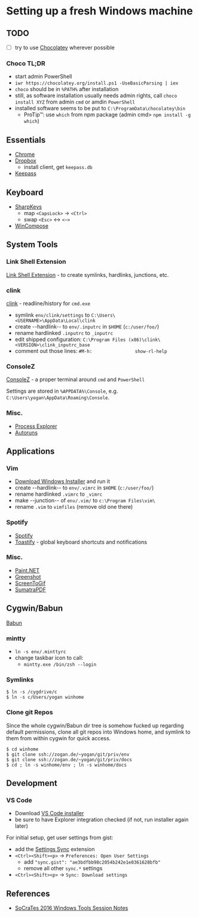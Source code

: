 # Setting up a fresh Windows machine

## TODO
- [ ] try to use [Chocolatey](https://chocolatey.org/) wherever possible
### Choco TL;DR
- start admin PowerShell
- `iwr https://chocolatey.org/install.ps1 -UseBasicParsing | iex`
- `choco` should be in `%PATH%` after installation
- still, as software installation usually needs admin rights, call `choco install XYZ` from admin `cmd` or amdin `PowerShell`
- installed software seems to be put to `C:\ProgramData\chocolatey\bin`
	- ProTip™: use `which` from npm package (admin cmd> `npm install -g which`)

## Essentials
- [Chrome](https://www.google.de/intl/de/chrome/browser/desktop/index.html)
- [Dropbox](http://www.dropbox.com)
  - install client, get `keepass.db`
- [Keepass](http://keepass.info/)


## Keyboard
- [SharpKeys](https://sharpkeys.codeplex.com)
  - map `<CapsLock>` → `<Ctrl>`
  - swap `<Esc>` ↔ `<~>`
- [WinCompose](https://github.com/SamHocevar/wincompose)


## System Tools

### Link Shell Extension
[Link Shell Extension](http://schinagl.priv.at/nt/hardlinkshellext/hardlinkshellext.html) - to create
symlinks, hardlinks, junctions, etc.

### clink
[clink](https://mridgers.github.io/clink/) - readline/history for `cmd.exe`

- symlink `env/clink/settings` to `C:\Users\<USERNAME>\AppData\Local\clink`
- create --hardlink-- to `env/.inputrc` in `$HOME` (`c:/user/foo/`)
- rename hardlinked `.inputrc` to `_inputrc`
- edit shipped configuration: `C:\Program Files (x86)\clink\<VERSION>\clink_inputrc_base`
- comment out those lines:
`#M-h:                show-rl-help`

### ConsoleZ
[ConsoleZ](https://github.com/cbucher/console) - a proper terminal around `cmd` and `PowerShell`

Settings are stored in `%APPDATA%\Console`, e.g.
`C:\Users\yogan\AppData\Roaming\Console`.

### Misc.
- [Process Explorer](https://technet.microsoft.com/en-us/sysinternals/bb896653.aspx)
- [Autoruns](https://technet.microsoft.com/en-us/sysinternals/bb963902.aspx)


## Applications

### Vim
- [Download Windows Installer](http://www.vim.org/download.php#pc) and run it
- create --hardlink-- to `env/.vimrc` in `$HOME` (`c:/user/foo/`)
- rename hardlinked `.vimrc` to `_vimrc`
- make --junction-- of `env/.vim/` to `c:\Program Files\vim\`
- rename `.vim` to `vimfiles` (remove old one there)

### Spotify
- [Spotify](https://www.spotify.com)
- [Toastify](https://toastify.codeplex.com/) - global keyboard shortcuts and notifications

### Misc.
- [Paint.NET](http://www.getpaint.net)
- [Greenshot](http://getgreenshot.org/de/)
- [ScreenToGif](http://www.screentogif.com/)
- [SumatraPDF](http://www.sumatrapdfreader.org/free-pdf-reader.html)


## Cygwin/Babun
[Babun](https://babun.github.io)

### mintty
- `ln -s env/.minttyrc`
- change taskbar icon to call:
	- `mintty.exe /bin/zsh --login`

### Symlinks
```
$ ln -s /cygdrive/c
$ ln -s c/Users/yogan winhome
```

### Clone git Repos
Since the whole cygwin/Babun dir tree is somehow fucked up regarding default permissions,
clone all git repos into Windows home, and symlink to them from within cygwin
for quick access.
```
$ cd winhome
$ git clone ssh://zogan.de/~yogan/git/priv/env
$ git clone ssh://zogan.de/~yogan/git/priv/docs
$ cd ; ln -s winhome/env ; ln -s winhome/docs
```

## Development

### VS Code
- Download [VS Code installer](https://code.visualstudio.com/Download)
- be sure to have Explorer integration checked (if not, run installer again later)

For initial setup, get user settings from gist:
- add the [Settings Sync](https://marketplace.visualstudio.com/items?itemName=Shan.code-settings-sync) extension
- `<Ctrl><Shift><p>` → `Preferences: Open User Settings`
	- add `"sync.gist": "ae3bdfbb98c2054b242e1e0361628bfb"`
	- remove all other `sync.*` settings
- `<Ctrl><Shift><p>` → `Sync: Download settings`

## References
- [SoCraTes 2016 Windows Tools Session Notes](https://blog.sandra-parsick.de/2016/09/20/summary-of-socrates-2016-session-hey-dude-where-is-my-tool-chain-working-on-windows-as-a-linux-user-aka-lets-talk-about-windows/)

